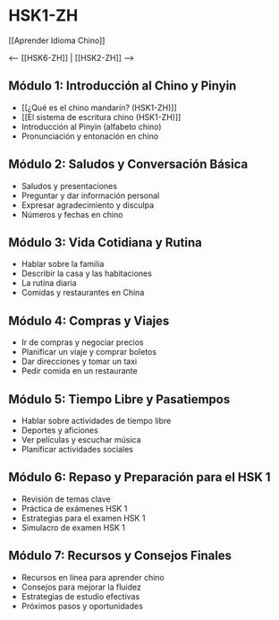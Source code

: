 # HSK1-ZH

[[Aprender Idioma Chino]]

<-- [[HSK6-ZH]] |  [[HSK2-ZH]]  -->

## Módulo 1: Introducción al Chino y Pinyin

- [[¿Qué es el chino mandarín? (HSK1-ZH)]]
- [[El sistema de escritura chino (HSK1-ZH)]]
- Introducción al Pinyin (alfabeto chino)
- Pronunciación y entonación en chino

## Módulo 2: Saludos y Conversación Básica

- Saludos y presentaciones
- Preguntar y dar información personal
- Expresar agradecimiento y disculpa
- Números y fechas en chino

## Módulo 3: Vida Cotidiana y Rutina

- Hablar sobre la familia
- Describir la casa y las habitaciones
- La rutina diaria
- Comidas y restaurantes en China

## Módulo 4: Compras y Viajes

- Ir de compras y negociar precios
- Planificar un viaje y comprar boletos
- Dar direcciones y tomar un taxi
- Pedir comida en un restaurante

## Módulo 5: Tiempo Libre y Pasatiempos

- Hablar sobre actividades de tiempo libre
- Deportes y aficiones
- Ver películas y escuchar música
- Planificar actividades sociales

## Módulo 6: Repaso y Preparación para el HSK 1

- Revisión de temas clave
- Práctica de exámenes HSK 1
- Estrategias para el examen HSK 1
- Simulacro de examen HSK 1

## Módulo 7: Recursos y Consejos Finales

- Recursos en línea para aprender chino
- Consejos para mejorar la fluidez
- Estrategias de estudio efectivas
- Próximos pasos y oportunidades

